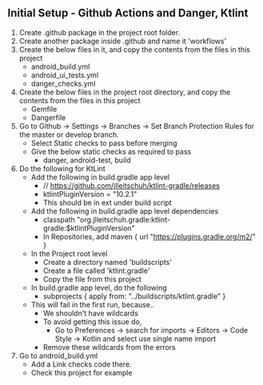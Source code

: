 ## Initial Setup - Github Actions and Danger, Ktlint

1. Create .github package in the project root folder.
2. Create another package inside .github and name it 'workflows'
3. Create the below files in it, and copy the contents from the files in this project 
   - android_build.yml
   - android_ui_tests.yml
   - danger_checks.yml
4. Create the below files in the project root directory, and copy the contents from the files in this project 
   - Gemfile
   - Dangerfile
5. Go to Github -> Settings -> Branches -> Set Branch Protection Rules for the master or develop branch. 
   - Select Static checks to pass before merging
   - Give the below static checks as required to pass
        - danger, android-test, build
6. Do the following for KtLint
   - Add the following in build.gradle app level
        - // https://github.com/jlleitschuh/ktlint-gradle/releases
        - ktlintPluginVersion = "10.2.1"
        - This should be in ext under build script
   - Add the following in build.gradle app level dependencies
        - classpath "org.jlleitschuh.gradle:ktlint-gradle:$ktlintPluginVersion"
        - In Repositories, add 
          maven {
          url "https://plugins.gradle.org/m2/"
          }
   - In the Project root level
        - Create a directory named 'buildscripts'
        - Create a file called 'ktlint.gradle'
        - Copy the file from this project
   - In build.gradle app level, do the following
        - subprojects {
          apply from: "../buildscripts/ktlint.gradle"
          }
   - This will fail in the first run, because.. 
     - We shouldn't have wildcards
     - To avoid getting this issue do,
        - Go to Preferences -> search for imports -> Editors -> Code Style -> Kotlin and select use single name import
     - Remove these wildcards from the errors
7. Go to android_build.yml
    - Add a Link checks code there.
    - Check this project for example
    
    
   